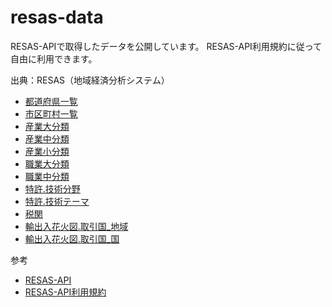# resas-data
RESAS-APIで取得したデータを公開しています。
RESAS-API利用規約に従って自由に利用できます。

出典：RESAS（地域経済分析システム）

- [都道府県一覧](api/v1-rc.1/prefectures/)
- [市区町村一覧](api/v1-rc.1/cities/)
- [産業大分類](api/v1-rc.1/industries/broad/)
- [産業中分類](api/v1-rc.1/industries/middle/)
- [産業小分類](api/v1-rc.1/industries/narrow/)
- [職業大分類](api/v1-rc.1/jobs/broad/)
- [職業中分類](api/v1-rc.1/jobs/middle/)
- [特許.技術分野](api/v1-rc.1/patents/broad/)
- [特許.技術テーマ](api/v1-rc.1/patents/middle/)
- [税関](api/v1-rc.1/customs/)
- [輸出入花火図.取引国_地域](api/v1-rc.1/regions/broad/)
- [輸出入花火図.取引国_国](api/v1-rc.1/regions/middle/)

参考
- [RESAS-API](https://opendata.resas-portal.go.jp/)
- [RESAS-API利用規約](https://opendata.resas-portal.go.jp/terms.html)

